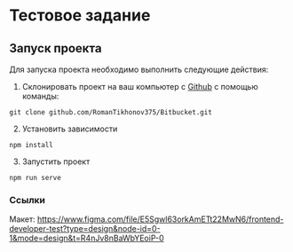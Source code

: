 # Тестовое задание 

## Запуск проекта 

Для запуска проекта необходимо выполнить следующие действия:

1. Склонировать проект на ваш компьютер с [Github](https://github.com/RomanTikhonov375/Bitbucket.git) с помощью команды:

```
git clone github.com/RomanTikhonov375/Bitbucket.git
```

2. Установить зависимости
```
npm install
```

3. Запустить проект
```
npm run serve
```


### Ссылки

Макет: https://www.figma.com/file/E5Sgwl63orkAmETt22MwN6/frontend-developer-test?type=design&node-id=0-1&mode=design&t=R4nJv8nBaWbYEoiP-0


